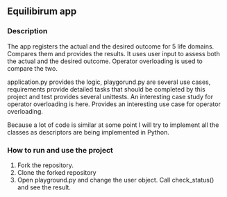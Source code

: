 ## Equilibirum app

### Description

The app registers the actual and the desired outcome for 5 life domains. Compares them and provides the results. It uses user input to assess both the actual and the desired outcome. Operator overloading is used to compare the two.

application.py provides the logic, playgorund.py are several use cases, requirements provide detailed tasks that should be completed by this project and test provides several unittests. An interesting case study for operator overloading is here. Provides an interesting use case for operator overloading.

Because a lot of code is similar at some point I will try to implement all the classes as descriptors are being implemented in Python.

### How to run and use the project

1. Fork the repository.
2. Clone the forked repository
3. Open playground.py and change the user object. Call check_status() and see the result.


